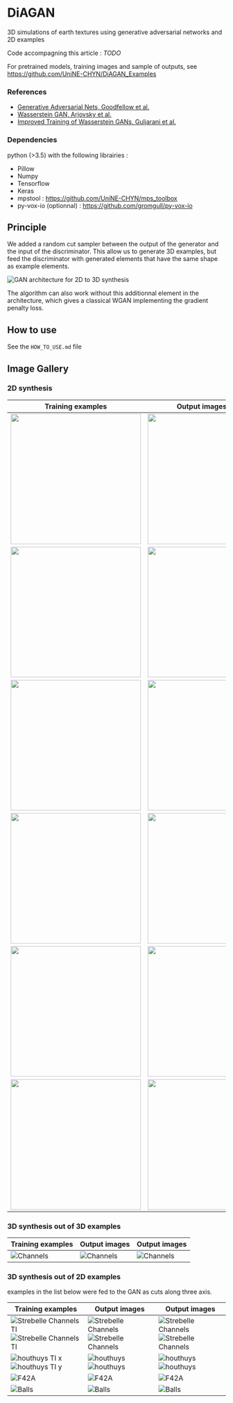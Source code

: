 # DiAGAN
3D simulations of earth textures using generative adversarial networks and 2D examples

Code accompagning this article : *TODO*

For pretrained models, training images and sample of outputs, see https://github.com/UniNE-CHYN/DiAGAN_Examples

### References
- [Generative Adversarial Nets, Goodfellow et al.](https://arxiv.org/pdf/1406.2661.pdf)
- [Wasserstein GAN, Arjovsky et al.](https://arxiv.org/abs/1701.07875)
- [Improved Training of Wasserstein GANs, Guljarani et al.](https://arxiv.org/abs/1704.00028)

### Dependencies
python (>3.5) with the following librairies :
  - Pillow
  - Numpy
  - Tensorflow
  - Keras
  - mpstool : https://github.com/UniNE-CHYN/mps_toolbox
  - py-vox-io (optionnal) : https://github.com/gromgull/py-vox-io

## Principle

We added a random cut sampler between the output of the generator and the input of the discriminator. This allow us to generate 3D examples, but feed the discriminator with generated elements that have the same shape as example elements.

![GAN architecture for 2D to 3D synthesis](https://github.com/UniNE-CHYN/DiAGAN_Examples/blob/master/gallery/gan3D.png)

The algorithm can also work without this additionnal element in the architecture, which gives a classical WGAN implementing the gradient penalty loss.

## How to use
See the `HOW_TO_USE.md` file

## Image Gallery
### 2D synthesis

| Training examples | Output images (tiled) |
|-------------------|---------------|
|<img src="https://github.com/UniNE-CHYN/DiAGAN_Examples/blob/master/gallery/ti/strebelle2500.png" width=300> | <img src="https://github.com/UniNE-CHYN/DiAGAN_Examples/blob/master/gallery/strebelle256_tile_small.png" width=300>|
|<img src="https://github.com/UniNE-CHYN/DiAGAN_Examples/blob/master/gallery/ti/beton1500.png" width=300> | <img src="https://github.com/UniNE-CHYN/DiAGAN_Examples/blob/master/gallery/beton_tile_small.png" width=300> |
|<img src="https://github.com/UniNE-CHYN/DiAGAN_Examples/blob/master/gallery/ti/karst_large.png" width=300> | <img src="https://github.com/UniNE-CHYN/DiAGAN_Examples/blob/master/gallery/karst_tile_small.png" width=300> |
|<img src="https://github.com/UniNE-CHYN/DiAGAN_Examples/blob/master/gallery/ti/fracture.png" width=300> | <img src="https://github.com/UniNE-CHYN/DiAGAN_Examples/blob/master/gallery/fractures_tile_small.png" width=300>|
|<img src="https://github.com/UniNE-CHYN/DiAGAN_Examples/blob/master/gallery/ti/braided.png" width=300> | <img src="https://github.com/UniNE-CHYN/DiAGAN_Examples/blob/master/gallery/braided_tile_small.png" width=300> |
|<img src="https://github.com/UniNE-CHYN/DiAGAN_Examples/blob/master/gallery/ti/stone_colored.png" width=300>| <img src="https://github.com/UniNE-CHYN/DiAGAN_Examples/blob/master/gallery/colored_tile_small.png" width=300> |

### 3D synthesis out of 3D examples

| Training examples | Output images | Output images |
|-------------------|---------------|---------------|
|![Channels](https://github.com/UniNE-CHYN/DiAGAN_Examples/blob/master/gallery/ti/channels.png)  |   ![Channels](https://github.com/UniNE-CHYN/DiAGAN_Examples/blob/master/gallery/channel1_1.png)| ![Channels](https://github.com/UniNE-CHYN/DiAGAN_Examples/blob/master/gallery/channel2_1.png) |

### 3D synthesis out of 2D examples

examples in the list below were fed to the GAN as cuts along three axis.

| Training examples | Output images | Output images |
|-------------------|---------------|---------------|
| ![Strebelle Channels TI](https://github.com/UniNE-CHYN/DiAGAN_Examples/blob/master/gallery/ti/strebelle.png) ![Strebelle Channels TI](https://github.com/UniNE-CHYN/DiAGAN_Examples/blob/master/gallery/ti/strebelle_z.png) | ![Strebelle Channels](https://github.com/UniNE-CHYN/DiAGAN_Examples/blob/master/gallery/strebelle1.png) ![Strebelle Channels](https://github.com/UniNE-CHYN/DiAGAN_Examples/blob/master/gallery/strebelle3.png) | ![Strebelle Channels](https://github.com/UniNE-CHYN/DiAGAN_Examples/blob/master/gallery/strebelle2.png) ![Strebelle Channels](https://github.com/UniNE-CHYN/DiAGAN_Examples/blob/master/gallery/strebelle4.png) |
| ![houthuys TI x](https://github.com/UniNE-CHYN/DiAGAN_Examples/blob/master/gallery/ti/houthuys_x.png) ![houthuys TI y](https://github.com/UniNE-CHYN/DiAGAN_Examples/blob/master/gallery/ti/houthuys_y.png) | ![houthuys](https://github.com/UniNE-CHYN/DiAGAN_Examples/blob/master/gallery/houthuys1_1.png) ![houthuys](https://github.com/UniNE-CHYN/DiAGAN_Examples/blob/master/gallery/houthuys1_2.png) | ![houthuys](https://github.com/UniNE-CHYN/DiAGAN_Examples/blob/master/gallery/houthuys2_1.png) ![houthuys](https://github.com/UniNE-CHYN/DiAGAN_Examples/blob/master/gallery/houthuys2_2.png)|
|![F42A](https://github.com/UniNE-CHYN/DiAGAN_Examples/blob/master/gallery/ti/f42a.png) | ![F42A](https://github.com/UniNE-CHYN/DiAGAN_Examples/blob/master/gallery/cube1_1.png)| ![F42A](https://github.com/UniNE-CHYN/DiAGAN_Examples/blob/master/gallery/cube2_1.png)|
| ![Balls](https://github.com/UniNE-CHYN/DiAGAN_Examples/blob/master/gallery/ti/balls.png) | ![Balls](https://github.com/UniNE-CHYN/DiAGAN_Examples/blob/master/gallery/balls_cuts1_1.png) | ![Balls](https://github.com/UniNE-CHYN/DiAGAN_Examples/blob/master/gallery/balls_cuts2_1.png) |
